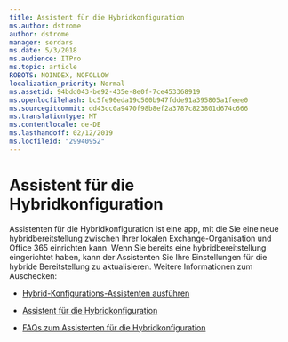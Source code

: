 ```yaml
---
title: Assistent für die Hybridkonfiguration
ms.author: dstrome
author: dstrome
manager: serdars
ms.date: 5/3/2018
ms.audience: ITPro
ms.topic: article
ROBOTS: NOINDEX, NOFOLLOW
localization_priority: Normal
ms.assetid: 94bdd043-be92-435e-8e0f-7ce453368919
ms.openlocfilehash: bc5fe90eda19c500b947fdde91a395805a1feee0
ms.sourcegitcommit: dd43cc0a9470f98b8ef2a3787c823801d674c666
ms.translationtype: MT
ms.contentlocale: de-DE
ms.lasthandoff: 02/12/2019
ms.locfileid: "29940952"
---
```

# <a name="hybrid-configuration-wizard"></a>Assistent für die Hybridkonfiguration

Assistenten für die Hybridkonfiguration ist eine app, mit die Sie eine neue hybridbereitstellung zwischen Ihrer lokalen Exchange-Organisation und Office 365 einrichten kann. Wenn Sie bereits eine hybridbereitstellung eingerichtet haben, kann der Assistenten Sie Ihre Einstellungen für die hybride Bereitstellung zu aktualisieren. Weitere Informationen zum Auschecken:
  
- [Hybrid-Konfigurations-Assistenten ausführen](https://technet.microsoft.com/library/mt595788%28v=exchg.150%29.aspx)
    
- [Assistent für die Hybridkonfiguration](https://technet.microsoft.com/library/hh529921%28v=exchg.150%29.aspx)
    
- [FAQs zum Assistenten für die Hybridkonfiguration](https://technet.microsoft.com/library/mt488940%28v=exchg.150%29.aspx)
    

